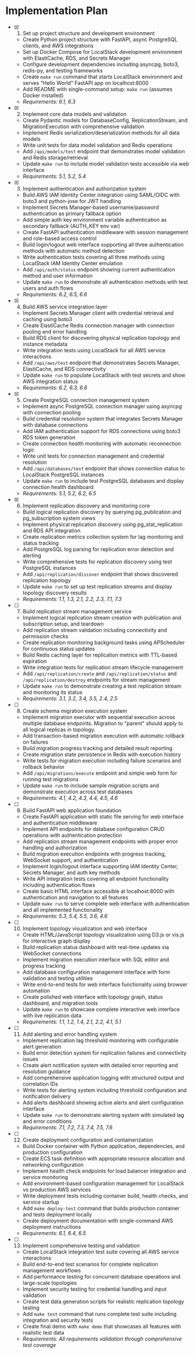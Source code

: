 # Implementation Plan

- [x] 1. Set up project structure and development environment
  - Create Python project structure with FastAPI, async PostgreSQL clients, and AWS integrations
  - Set up Docker Compose for LocalStack development environment with ElastiCache, RDS, and Secrets Manager
  - Configure development dependencies including asyncpg, boto3, redis-py, and testing frameworks
  - Create `make run` command that starts LocalStack environment and serves "Hello World" FastAPI app on localhost:8000
  - Add README with single-command setup: `make run` (assumes Docker installed)
  - _Requirements: 6.1, 6.3_

- [x] 2. Implement core data models and validation
  - Create Pydantic models for DatabaseConfig, ReplicationStream, and MigrationExecution with comprehensive validation
  - Implement Redis serialization/deserialization methods for all data models
  - Write unit tests for data model validation and Redis operations
  - Add `/api/models/test` endpoint that demonstrates model validation and Redis storage/retrieval
  - Update `make run` to include model validation tests accessible via web interface
  - _Requirements: 5.1, 5.2, 5.4_

- [x] 3. Implement authentication and authorization system
  - Build AWS IAM Identity Center integration using SAML/OIDC with boto3 and python-jose for JWT handling
  - Implement Secrets Manager-based username/password authentication as primary fallback option
  - Add simple auth key environment variable authentication as secondary fallback (AUTH_KEY env var)
  - Create FastAPI authentication middleware with session management and role-based access control
  - Build login/logout web interface supporting all three authentication methods with automatic method detection
  - Write authentication tests covering all three methods using LocalStack IAM Identity Center emulation
  - Add `/api/auth/status` endpoint showing current authentication method and user information
  - Update `make run` to demonstrate all authentication methods with test users and auth flows
  - _Requirements: 6.2, 6.5, 6.6_

- [x] 4. Build AWS service integration layer
  - Implement Secrets Manager client with credential retrieval and caching using boto3
  - Create ElastiCache Redis connection manager with connection pooling and error handling
  - Build RDS client for discovering physical replication topology and instance metadata
  - Write integration tests using LocalStack for all AWS service interactions
  - Add `/api/aws/test` endpoint that demonstrates Secrets Manager, ElastiCache, and RDS connectivity
  - Update `make run` to populate LocalStack with test secrets and show AWS integration status
  - _Requirements: 6.2, 6.3, 6.6_

- [x] 5. Create PostgreSQL connection management system
  - Implement async PostgreSQL connection manager using asyncpg with connection pooling
  - Build credential resolution system that integrates Secrets Manager with database connections
  - Add IAM authentication support for RDS connections using boto3 RDS token generation
  - Create connection health monitoring with automatic reconnection logic
  - Write unit tests for connection management and credential resolution
  - Add `/api/databases/test` endpoint that shows connection status to LocalStack PostgreSQL instances
  - Update `make run` to include test PostgreSQL databases and display connection health dashboard
  - _Requirements: 5.1, 5.2, 6.2, 6.5_

- [x] 6. Implement replication discovery and monitoring core
  - Build logical replication discovery by querying pg_publication and pg_subscription system views
  - Implement physical replication discovery using pg_stat_replication and RDS API integration
  - Create replication metrics collection system for lag monitoring and status tracking
  - Add PostgreSQL log parsing for replication error detection and alerting
  - Write comprehensive tests for replication discovery using test PostgreSQL instances
  - Add `/api/replication/discover` endpoint that shows discovered replication topology
  - Update `make run` to set up test replication streams and display topology discovery results
  - _Requirements: 1.1, 1.3, 2.1, 2.2, 2.3, 7.1, 7.3_

- [ ] 7. Build replication stream management service
  - Implement logical replication stream creation with publication and subscription setup, and teardown
  - Add replication stream validation including connectivity and permission checks
  - Create replication monitoring background tasks using APScheduler for continuous status updates
  - Build Redis caching layer for replication metrics with TTL-based expiration
  - Write integration tests for replication stream lifecycle management
  - Add `/api/replication/create` and `/api/replication/status` and `/api/replication/destroy` endpoints for stream management
  - Update `make run` to demonstrate creating a test replication stream and monitoring its status
  - _Requirements: 3.1, 3.2, 3.4, 3.5, 2.4, 2.5_

- [ ] 8. Create schema migration execution system
  - Implement migration executor with sequential execution across multiple database endpoints. Migration to "parent" should apply to all logical replicas in topology.
  - Add transaction-based migration execution with automatic rollback on failures
  - Build migration progress tracking and detailed result reporting
  - Create migration state persistence in Redis with execution history
  - Write tests for migration execution including failure scenarios and rollback behavior
  - Add `/api/migrations/execute` endpoint and simple web form for running test migrations
  - Update `make run` to include sample migration scripts and demonstrate execution across test databases
  - _Requirements: 4.1, 4.2, 4.3, 4.4, 4.5, 4.6_

- [ ] 9. Build FastAPI web application foundation
  - Create FastAPI application with static file serving for web interface and authentication middleware
  - Implement API endpoints for database configuration CRUD operations with authentication protection
  - Add replication stream management endpoints with proper error handling and authorization
  - Build migration execution endpoints with progress tracking, WebSocket support, and authentication
  - Implement login/logout interface supporting IAM Identity Center, Secrets Manager, and auth key methods
  - Write API integration tests covering all endpoint functionality including authentication flows
  - Create basic HTML interface accessible at localhost:8000 with authentication and navigation to all features
  - Update `make run` to serve complete web interface with authentication and all implemented functionality
  - _Requirements: 5.3, 5.4, 5.5, 3.6, 4.6_

- [ ] 10. Implement topology visualization and web interface
  - Create HTML/JavaScript topology visualization using D3.js or vis.js for interactive graph display
  - Build replication status dashboard with real-time updates via WebSocket connections
  - Implement migration execution interface with SQL editor and progress tracking
  - Add database configuration management interface with form validation and testing utilities
  - Write end-to-end tests for web interface functionality using browser automation
  - Create polished web interface with topology graph, status dashboard, and migration tools
  - Update `make run` to showcase complete interactive web interface with live replication data
  - _Requirements: 1.1, 1.2, 1.4, 2.1, 2.2, 4.1, 5.1_

- [ ] 11. Add alerting and error handling system
  - Implement replication lag threshold monitoring with configurable alert generation
  - Build error detection system for replication failures and connectivity issues
  - Create alert notification system with detailed error reporting and resolution guidance
  - Add comprehensive application logging with structured output and correlation IDs
  - Write tests for alerting system including threshold configuration and notification delivery
  - Add alerts dashboard showing active alerts and alert configuration interface
  - Update `make run` to demonstrate alerting system with simulated lag and error conditions
  - _Requirements: 7.1, 7.2, 7.3, 7.4, 7.5, 7.6_

- [ ] 12. Create deployment configuration and containerization
  - Build Docker container with Python application, dependencies, and production configuration
  - Create ECS task definition with appropriate resource allocation and networking configuration
  - Implement health check endpoints for load balancer integration and service monitoring
  - Add environment-based configuration management for LocalStack vs production AWS services
  - Write deployment tests including container build, health checks, and service startup
  - Add `make deploy-test` command that builds production container and tests deployment locally
  - Create deployment documentation with single-command AWS deployment instructions
  - _Requirements: 6.1, 6.4, 6.5_

- [ ] 13. Implement comprehensive testing and validation
  - Create LocalStack integration test suite covering all AWS service interactions
  - Build end-to-end test scenarios for complete replication management workflows
  - Add performance testing for concurrent database operations and large-scale topologies
  - Implement security testing for credential handling and input validation
  - Create test data generation scripts for realistic replication topology testing
  - Add `make test` command that runs complete test suite including integration and security tests
  - Create final demo with `make demo` that showcases all features with realistic test data
  - _Requirements: All requirements validation through comprehensive test coverage_